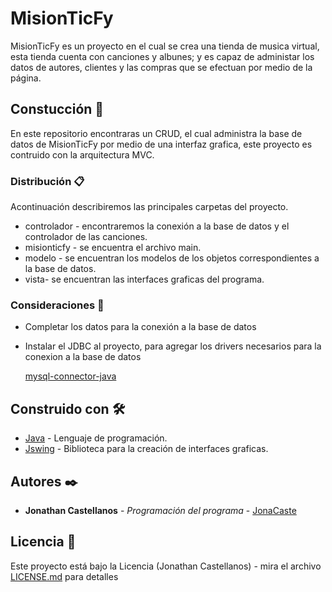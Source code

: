 # MisionTicFy

MisionTicFy es un proyecto en el cual se crea una tienda de musica virtual, esta tienda cuenta con canciones y albunes; y es capaz de administar los datos de autores,
clientes y las compras que se efectuan por medio de la página.

## Constucción 🚀

En este repositorio encontraras un CRUD, el cual administra la base de datos de MisionTicFy por medio de una interfaz grafica,
este proyecto es contruido con la arquitectura MVC.

### Distribución 📋

Acontinuación describiremos las principales carpetas del proyecto.

* controlador - encontraremos la conexión a la base de datos y el controlador de las canciones.
* misionticfy - se encuentra el archivo main.
* modelo - se encuentran los modelos de los objetos correspondientes a la base de datos.
* vista- se encuentran las interfaces graficas del programa.

### Consideraciones 📌

* Completar los datos para la conexión a la base de datos
* Instalar el JDBC al proyecto, para agregar los drivers necesarios para la conexion a la base de datos

     [mysql-connector-java](mysql-connector-java-8.0.26.jar)

## Construido con 🛠️

* [Java](https://www.java.com/es/) - Lenguaje de programación.
* [Jswing](https://docs.oracle.com/javase/1.5.0/docs/guide/swing/) - Biblioteca para la creación de interfaces graficas.

## Autores ✒️

* **Jonathan Castellanos** - *Programación del programa* - [JonaCaste](https://github.com/JonaCaste)

## Licencia 📄

Este proyecto está bajo la Licencia (Jonathan Castellanos) - mira el archivo [LICENSE.md](LICENSE.md) para detalles
